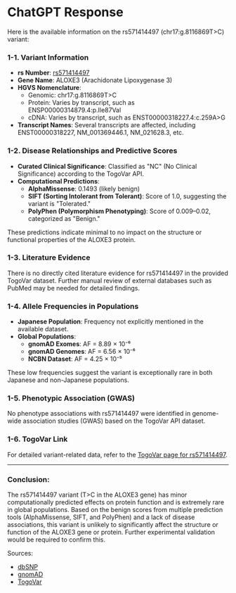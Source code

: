 # ChatGPT Response

Here is the available information on the rs571414497 (chr17:g.8116869T>C) variant:

### 1-1. Variant Information
- **rs Number**: [rs571414497](https://identifiers.org/dbsnp/rs571414497)
- **Gene Name**: ALOXE3 (Arachidonate Lipoxygenase 3)
- **HGVS Nomenclature**:
  - Genomic: chr17:g.8116869T>C
  - Protein: Varies by transcript, such as ENSP00000314879.4:p.Ile87Val
  - cDNA: Varies by transcript, such as ENST00000318227.4:c.259A>G
- **Transcript Names**: Several transcripts are affected, including ENST00000318227, NM_001369446.1, NM_021628.3, etc.

### 1-2. Disease Relationships and Predictive Scores
- **Curated Clinical Significance**: Classified as "NC" (No Clinical Significance) according to the TogoVar API.
- **Computational Predictions**:
  - **AlphaMissense**: 0.1493 (likely benign)
  - **SIFT (Sorting Intolerant from Tolerant)**: Score of 1.0, suggesting the variant is "Tolerated."
  - **PolyPhen (Polymorphism Phenotyping)**: Score of 0.009–0.02, categorized as "Benign."

These predictions indicate minimal to no impact on the structure or functional properties of the ALOXE3 protein.

### 1-3. Literature Evidence
There is no directly cited literature evidence for rs571414497 in the provided TogoVar dataset. Further manual review of external databases such as PubMed may be needed for detailed findings.

### 1-4. Allele Frequencies in Populations
- **Japanese Population**: Frequency not explicitly mentioned in the available dataset.
- **Global Populations**:
  - **gnomAD Exomes**: AF = 8.89 × 10⁻⁶
  - **gnomAD Genomes**: AF = 6.56 × 10⁻⁶
  - **NCBN Dataset**: AF = 4.25 × 10⁻⁵
  
These low frequencies suggest the variant is exceptionally rare in both Japanese and non-Japanese populations.

### 1-5. Phenotypic Association (GWAS)
No phenotype associations with rs571414497 were identified in genome-wide association studies (GWAS) based on the TogoVar API dataset.

### 1-6. TogoVar Link
For detailed variant-related data, refer to the [TogoVar page for rs571414497](https://togovar.biosciencedbc.jp/variant/tgv397740557).

---
### Conclusion:
The rs571414497 variant (T>C in the ALOXE3 gene) has minor computationally predicted effects on protein function and is extremely rare in global populations. Based on the benign scores from multiple prediction tools (AlphaMissense, SIFT, and PolyPhen) and a lack of disease associations, this variant is unlikely to significantly affect the structure or function of the ALOXE3 gene or protein. Further experimental validation would be required to confirm this.

Sources:
- [dbSNP](https://identifiers.org/dbsnp/rs571414497)
- [gnomAD](https://gnomad.broadinstitute.org/variant/17-8116869-T-C?dataset=gnomad_r4)
- [TogoVar](https://togovar.biosciencedbc.jp/variant/tgv397740557)